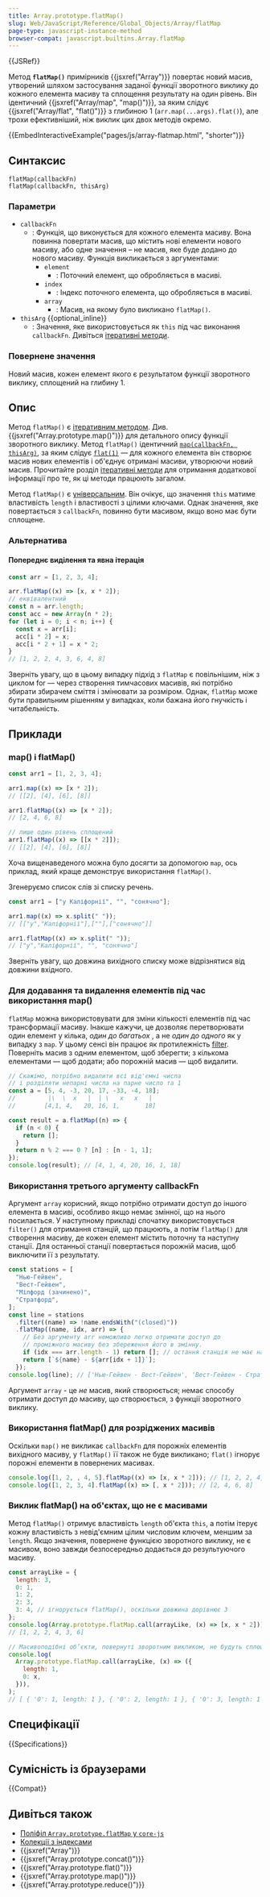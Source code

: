 ```yaml
---
title: Array.prototype.flatMap()
slug: Web/JavaScript/Reference/Global_Objects/Array/flatMap
page-type: javascript-instance-method
browser-compat: javascript.builtins.Array.flatMap
---
```


{{JSRef}}

Метод **`flatMap()`** примірників {{jsxref("Array")}} повертає новий масив, утворений шляхом застосування заданої функції зворотного виклику до кожного елемента масиву та сплощення результату на один рівень. Він ідентичний {{jsxref("Array/map", "map()")}}, за яким слідує {{jsxref("Array/flat", "flat()")}} з глибиною 1 (`arr.map(...args).flat()`), але трохи ефективніший, ніж виклик цих двох методів окремо.

{{EmbedInteractiveExample("pages/js/array-flatmap.html", "shorter")}}

## Синтаксис

```js-nolint
flatMap(callbackFn)
flatMap(callbackFn, thisArg)
```

### Параметри

- `callbackFn`
  - : Функція, що виконується для кожного елемента масиву. Вона повинна повертати масив, що містить нові елементи нового масиву, або одне значення – не масив, яке буде додано до нового масиву. Функція викликається з аргументами:
    - `element`
      - : Поточний елемент, що обробляється в масиві.
    - `index`
      - : Індекс поточного елемента, що обробляється в масиві.
    - `array`
      - : Масив, на якому було викликано `flatMap()`.
- `thisArg` {{optional_inline}}
  - : Значення, яке використовується як `this` під час виконання `callbackFn`. Дивіться [ітеративні методи](/uk/docs/Web/JavaScript/Reference/Global_Objects/Array#iterative_methods).

### Повернене значення

Новий масив, кожен елемент якого є результатом функції зворотного виклику, сплощений на глибину 1.

## Опис

Метод `flatMap()` є [ітеративним методом](/uk/docs/Web/JavaScript/Reference/Global_Objects/Array#iterative_methods). Див. {{jsxref("Array.prototype.map()")}} для детального опису функції зворотного виклику. Метод `flatMap()` ідентичний [`map(callbackFn, thisArg)`](/uk/docs/Web/JavaScript/Reference/Global_Objects/Array/map), за яким слідує [`flat(1)`](/uk/docs/Web/JavaScript/Reference/Global_Objects/Array/flat) — для кожного елемента він створює масив нових елементів і об'єднує отримані масиви, утворюючи новий масив. Прочитайте розділ [ітеративні методи](/uk/docs/Web/JavaScript/Reference/Global_Objects/Array#iterative_methods) для отримання додаткової інформації про те, як ці методи працюють загалом.

Метод `flatMap()` є [універсальним](/uk/docs/Web/JavaScript/Reference/Global_Objects/Array#generic_array_methods). Він очікує, що значення `this` матиме властивість `length` і властивості з цілими ключами. Однак значення, яке повертається з `callbackFn`, повинно бути масивом, якщо воно має бути сплощене.

### Альтернатива

#### Попереднє виділення та явна ітерація

```js
const arr = [1, 2, 3, 4];

arr.flatMap((x) => [x, x * 2]);
// еквівалентний
const n = arr.length;
const acc = new Array(n * 2);
for (let i = 0; i < n; i++) {
  const x = arr[i];
  acc[i * 2] = x;
  acc[i * 2 + 1] = x * 2;
}
// [1, 2, 2, 4, 3, 6, 4, 8]
```

Зверніть увагу, що в цьому випадку підхід з `flatMap` є повільнішим, ніж з циклом for — через створення тимчасових масивів, які потрібно збирати збирачем сміття і змінювати за розміром. Однак, `flatMap` може бути правильним рішенням у випадках, коли бажана його гнучкість і читабельність.

## Приклади

### map() і flatMap()

```js
const arr1 = [1, 2, 3, 4];

arr1.map((x) => [x * 2]);
// [[2], [4], [6], [8]]

arr1.flatMap((x) => [x * 2]);
// [2, 4, 6, 8]

// лише один рівень сплощений
arr1.flatMap((x) => [[x * 2]]);
// [[2], [4], [6], [8]]
```

Хоча вищенаведеного можна було досягти за допомогою `map`, ось приклад, який краще демонструє використання `flatMap()`.

Згенеруємо список слів зі списку речень.

```js
const arr1 = ["у Каліфорнії", "", "сонячно"];

arr1.map((x) => x.split(" "));
// [["у","Каліфорнії"],[""],["сонячно"]]

arr1.flatMap((x) => x.split(" "));
// ["у","Каліфорнії", "", "сонячно"]
```

Зверніть увагу, що довжина вихідного списку може відрізнятися від довжини вхідного.

### Для додавання та видалення елементів під час використання map()

`flatMap` можна використовувати для зміни кількості елементів під час трансформації масиву. Інакше кажучи, це дозволяє перетворювати один елемент у кілька, _один до багатьох_ , а не _один до одного_ як у випадку з `map`. У цьому сенсі він працює як протилежність [filter](/uk/docs/Web/JavaScript/Reference/Global_Objects/Array/filter). Поверніть масив з одним елементом, щоб зберегти; з кількома елементами — щоб додати; або порожній масив — щоб видалити.

```js
// Скажімо, потрібно видалити всі від'ємні числа
// і розділяти непарні числа на парне число та 1
const a = [5, 4, -3, 20, 17, -33, -4, 18];
//         |\  \  x   |  | \   x   x   |
//        [4,1, 4,   20, 16, 1,       18]

const result = a.flatMap((n) => {
  if (n < 0) {
    return [];
  }
  return n % 2 === 0 ? [n] : [n - 1, 1];
});
console.log(result); // [4, 1, 4, 20, 16, 1, 18]
```

### Використання третього аргументу callbackFn

Аргумент `array` корисний, якщо потрібно отримати доступ до іншого елемента в масиві, особливо якщо немає змінної, що на нього посилається. У наступному прикладі спочатку використовується `filter()` для отримання станцій, що працюють, а потім `flatMap()` для створення масиву, де кожен елемент містить поточну та наступну станції. Для останньої станції повертається порожній масив, щоб виключити її з результату.

```js
const stations = [
  "Нью-Гейвен",
  "Вест-Гейвен",
  "Мілфорд (зачинено)",
  "Стратфорд",
];
const line = stations
  .filter((name) => !name.endsWith("(closed)"))
  .flatMap((name, idx, arr) => {
    // Без аргументу arr неможливо легко отримати доступ до
    // проміжного масиву без збереження його в змінну.
    if (idx === arr.length - 1) return []; // остання станція не має наступної
    return [`${name} - ${arr[idx + 1]}`];
  });
console.log(line); // ['Нью-Гейвен - Вест-Гейвен', 'Вест-Гейвен - Стратфорд']
```

Аргумент `array` - це _не_ масив, який створюється; немає способу отримати доступ до масиву, що створюється, з функції зворотного виклику.

### Використання flatMap() для розріджених масивів

Оскільки `map()` не викликає `callbackFn` для порожніх елементів вихідного масиву, у `flatMap()` її також не буде викликано; `flat()` ігнорує порожні елементи в повернених масивах.

```js
console.log([1, 2, , 4, 5].flatMap((x) => [x, x * 2])); // [1, 2, 2, 4, 4, 8, 5, 10]
console.log([1, 2, 3, 4].flatMap((x) => [, x * 2])); // [2, 4, 6, 8]
```

### Виклик flatMap() на об'єктах, що не є масивами

Метод `flatMap()` отримує властивість `length` об'єкта `this`, а потім ітерує кожну властивість з невід'ємним цілим числовим ключем, меншим за `length`. Якщо значення, повернене функцією зворотного виклику, не є масивом, воно завжди безпосередньо додається до результуючого масиву.

```js
const arrayLike = {
  length: 3,
  0: 1,
  1: 2,
  2: 3,
  3: 4, // ігнорується flatMap(), оскільки довжина дорівнює 3
};
console.log(Array.prototype.flatMap.call(arrayLike, (x) => [x, x * 2]));
// [1, 2, 2, 4, 3, 6]

// Масивоподібні об’єкти, повернуті зворотним викликом, не будуть сплощені
console.log(
  Array.prototype.flatMap.call(arrayLike, (x) => ({
    length: 1,
    0: x,
  })),
);
// [ { '0': 1, length: 1 }, { '0': 2, length: 1 }, { '0': 3, length: 1 } ]
```

## Специфікації

{{Specifications}}

## Сумісність із браузерами

{{Compat}}

## Дивіться також

- [Поліфіл `Array.prototype.flatMap` у `core-js`](https://github.com/zloirock/core-js#ecmascript-array)
- [Колекції з індексами](/uk/docs/Web/JavaScript/Guide/Indexed_collections)
- {{jsxref("Array")}}
- {{jsxref("Array.prototype.concat()")}}
- {{jsxref("Array.prototype.flat()")}}
- {{jsxref("Array.prototype.map()")}}
- {{jsxref("Array.prototype.reduce()")}}
